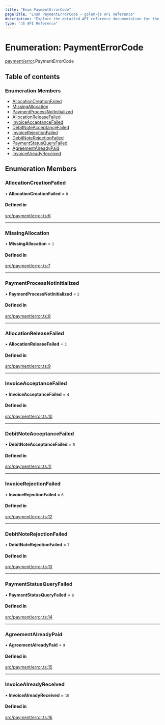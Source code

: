 ```yaml
---
title: "Enum PaymentErrorCode"
pageTitle: "Enum PaymentErrorCode - golem-js API Reference"
description: "Explore the detailed API reference documentation for the Enum PaymentErrorCode within the golem-js SDK for the Golem Network."
type: "JS API Reference"
---
```

# Enumeration: PaymentErrorCode

[payment/error](../modules/payment_error).PaymentErrorCode

## Table of contents

### Enumeration Members

- [AllocationCreationFailed](payment_error.PaymentErrorCode#allocationcreationfailed)
- [MissingAllocation](payment_error.PaymentErrorCode#missingallocation)
- [PaymentProcessNotInitialized](payment_error.PaymentErrorCode#paymentprocessnotinitialized)
- [AllocationReleaseFailed](payment_error.PaymentErrorCode#allocationreleasefailed)
- [InvoiceAcceptanceFailed](payment_error.PaymentErrorCode#invoiceacceptancefailed)
- [DebitNoteAcceptanceFailed](payment_error.PaymentErrorCode#debitnoteacceptancefailed)
- [InvoiceRejectionFailed](payment_error.PaymentErrorCode#invoicerejectionfailed)
- [DebitNoteRejectionFailed](payment_error.PaymentErrorCode#debitnoterejectionfailed)
- [PaymentStatusQueryFailed](payment_error.PaymentErrorCode#paymentstatusqueryfailed)
- [AgreementAlreadyPaid](payment_error.PaymentErrorCode#agreementalreadypaid)
- [InvoiceAlreadyReceived](payment_error.PaymentErrorCode#invoicealreadyreceived)

## Enumeration Members

### AllocationCreationFailed

• **AllocationCreationFailed** = ``0``

#### Defined in

[src/payment/error.ts:6](https://github.com/golemfactory/golem-js/blob/4182943/src/payment/error.ts#L6)

___

### MissingAllocation

• **MissingAllocation** = ``1``

#### Defined in

[src/payment/error.ts:7](https://github.com/golemfactory/golem-js/blob/4182943/src/payment/error.ts#L7)

___

### PaymentProcessNotInitialized

• **PaymentProcessNotInitialized** = ``2``

#### Defined in

[src/payment/error.ts:8](https://github.com/golemfactory/golem-js/blob/4182943/src/payment/error.ts#L8)

___

### AllocationReleaseFailed

• **AllocationReleaseFailed** = ``3``

#### Defined in

[src/payment/error.ts:9](https://github.com/golemfactory/golem-js/blob/4182943/src/payment/error.ts#L9)

___

### InvoiceAcceptanceFailed

• **InvoiceAcceptanceFailed** = ``4``

#### Defined in

[src/payment/error.ts:10](https://github.com/golemfactory/golem-js/blob/4182943/src/payment/error.ts#L10)

___

### DebitNoteAcceptanceFailed

• **DebitNoteAcceptanceFailed** = ``5``

#### Defined in

[src/payment/error.ts:11](https://github.com/golemfactory/golem-js/blob/4182943/src/payment/error.ts#L11)

___

### InvoiceRejectionFailed

• **InvoiceRejectionFailed** = ``6``

#### Defined in

[src/payment/error.ts:12](https://github.com/golemfactory/golem-js/blob/4182943/src/payment/error.ts#L12)

___

### DebitNoteRejectionFailed

• **DebitNoteRejectionFailed** = ``7``

#### Defined in

[src/payment/error.ts:13](https://github.com/golemfactory/golem-js/blob/4182943/src/payment/error.ts#L13)

___

### PaymentStatusQueryFailed

• **PaymentStatusQueryFailed** = ``8``

#### Defined in

[src/payment/error.ts:14](https://github.com/golemfactory/golem-js/blob/4182943/src/payment/error.ts#L14)

___

### AgreementAlreadyPaid

• **AgreementAlreadyPaid** = ``9``

#### Defined in

[src/payment/error.ts:15](https://github.com/golemfactory/golem-js/blob/4182943/src/payment/error.ts#L15)

___

### InvoiceAlreadyReceived

• **InvoiceAlreadyReceived** = ``10``

#### Defined in

[src/payment/error.ts:16](https://github.com/golemfactory/golem-js/blob/4182943/src/payment/error.ts#L16)
